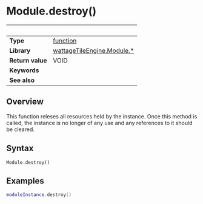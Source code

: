 # Module.destroy()

|                      | &nbsp; 
| -------------------- | ---------------------------------------------------------------
| __Type__             | [function](http://docs.coronalabs.com/api/type/Function.html)
| __Library__          | [wattageTileEngine.Module.*](type_module.markdown)
| __Return value__     | VOID
| __Keywords__         | 
| __See also__         | 


## Overview

This function releses all resources held by the instance.  Once this
method is called, the instance is no longer of any use and any
references to it should be cleared.


## Syntax

	Module.destroy()

## Examples

``````lua
moduleInstance.destroy()
``````

